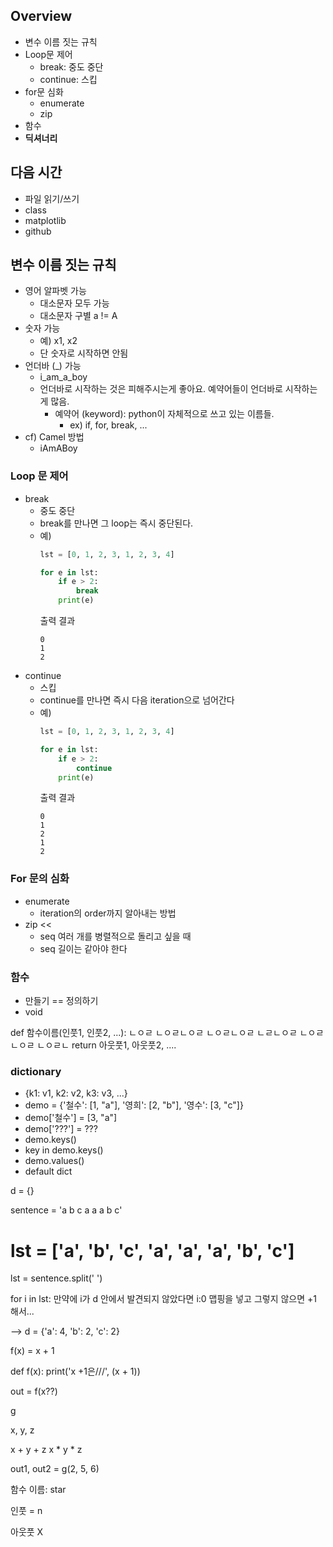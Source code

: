 ## Overview
- 변수 이름 짓는 규칙
- Loop문 제어
    - break: 중도 중단
    - continue: 스킵
- for문 심화
    - enumerate
    - zip
- 함수
- **딕셔너리**

## 다음 시간
- 파일 읽기/쓰기
- class
- matplotlib
- github

## 변수 이름 짓는 규칙
- 영어 알파벳 가능
    - 대소문자 모두 가능
    - 대소문자 구별 a != A
- 숫자 가능
    - 예) x1, x2
    - 단 숫자로 시작하면 안됨
- 언더바 (_) 가능
    - i_am_a_boy
    - 언더바로 시작하는 것은 피해주시는게 좋아요. 예약어들이 언더바로 시작하는 게 많음.
        - 예약어 (keyword): python이 자체적으로 쓰고 있는 이름들.
            - ex) if, for, break, ...
- cf) Camel 방법
    - iAmABoy

### Loop 문 제어
- break
    - 중도 중단
    - break를 만나면 그 loop는 즉시 중단된다.
    - 예)
        ```python
        lst = [0, 1, 2, 3, 1, 2, 3, 4]

        for e in lst:
            if e > 2:
                break
            print(e)
        ```
        출력 결과
        ```
        0
        1
        2
        ```
- continue
    - 스킵
    - continue를 만나면 즉시 다음 iteration으로 넘어간다
    - 예)
        ```python
        lst = [0, 1, 2, 3, 1, 2, 3, 4]

        for e in lst:
            if e > 2:
                continue
            print(e)
        ```
        출력 결과
        ```
        0
        1
        2
        1
        2
        ```

### For 문의 심화
- enumerate
    - iteration의 order까지 알아내는 방법
- zip <<
    - seq 여러 개를 병렬적으로 돌리고 싶을 때
    - seq 길이는 같아야 한다

### 함수
- 만들기 == 정의하기
- void

def 함수이름(인풋1, 인풋2, ...):
    ㄴㅇㄹ
    ㄴㅇㄹㄴㅇㄹ
    ㄴㅇㄹㄴㅇㄹ
    ㄴㄹㄴㅇㄹ
    ㄴㅇㄹㄴㅇㄹ
    ㄴㅇㄹㄴ
    return 아웃풋1, 아웃풋2, ....


### dictionary
- {k1: v1, k2: v2, k3: v3, ...}
- demo = {'철수': [1, "a"], '영희': [2, "b"], '영수': [3, "c"]}
- demo['철수'] = [3, "a"]
- demo['???'] = ???
- demo.keys()
- key in demo.keys()
- demo.values()
- default dict

d = {}

sentence = 'a b c a a a b c'
# lst = ['a', 'b', 'c', 'a', 'a', 'a', 'b', 'c']
lst = sentence.split(' ')

for i in lst:
    만약에 i가 d 안에서 발견되지 않았다면
        i:0 맵핑을 넣고
    그렇지 않으면
        +1 해서... 

--> d = {'a': 4, 'b': 2, 'c': 2}

 
f(x) = x + 1

def f(x):
    print('x +1은///', (x + 1))

out = f(x??)

g

x, y, z

x + y + z
x * y * z


out1, out2 = g(2, 5, 6)



함수 이름: star

인풋 = n

아웃풋 X






